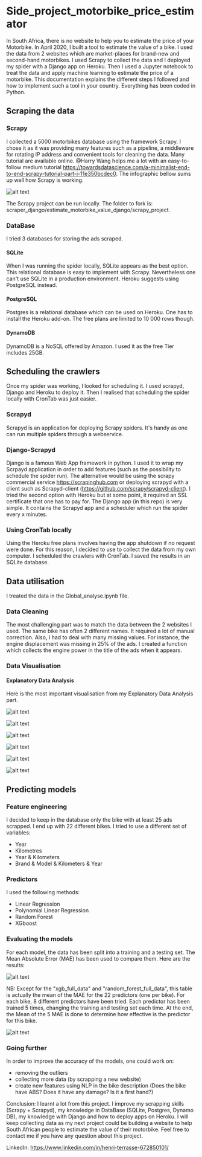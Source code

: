 # Side_project_motorbike_price_estimator

In South Africa, there is no website to help you to estimate the price of your Motorbike. In April 2020, I built a tool to estimate the value of a bike. I used the data from 2 websites which are market-places for brand-new and second-hand motorbikes. I used Scrapy to collect the data and I deployed my spider with a Django app on Heroku. Then I used a Jupyter notebook to treat the data and apply machine learning to estimate the price of a motorbike. This documentation explains the different steps I followed and how to implement such a tool in your country. Everything has been coded in Python.

## Scraping the data
### Scrapy

I collected a 5000 motorbikes database using the framework Scrapy. I chose it as it was providing many features such as a pipeline, a middleware for rotating IP address and convenient tools for cleaning the data.
Many tutorial are available online. @Harry Wang helps me a lot with an easy-to-follow medium tutorial https://towardsdatascience.com/a-minimalist-end-to-end-scrapy-tutorial-part-i-11e350bcdec0. 
The infographic bellow sums up well how Scrapy is working. 

![alt text](https://github.com/henri45/estimate_motorbike_value_django/blob/master/Screen/scrapy_logic.png)


The Scrapy project can be run locally. The folder to fork is: scraper_django/estimate_motorbike_value_django/scrapy_project. 

### DataBase
I tried 3 databases for storing the ads scraped.
#### SQLite
When I was running the spider locally, SQLite appears as the best option. This relational database is easy to implement with Scrapy. Nevertheless one can't use SQLite in a production environment. Heroku suggests using PostgreSQL instead.

#### PostgreSQL
Postgres is a relational database which can be used on Heroku. One has to install the Heroku add-on. The free plans are limited to 10 000 rows though.

#### DynamoDB
DynamoDB is a NoSQL offered by Amazon. I used it as the free Tier includes 25GB.

## Scheduling the crawlers
Once my spider was working, I looked for scheduling it. I used scrapyd, Django and Heroku to deploy it. Then I realised that scheduling the spider locally with CronTab was just easier.
### Scrapyd
Scrapyd is an application for deploying Scrapy spiders. It's handy as one can run multiple spiders through a webservice. 

### Django-Scrapyd
Django is a famous Web App framework in python. I used it to wrap my Scrpayd application in order to add features (such as the possibility to schedule the spider run). The alternative would be using the scrapy commercial service https://scrapinghub.com or deploying scrapyd with a client such as Scrapyd-client (https://github.com/scrapy/scrapyd-client). I tried the second option with Heroku but at some point, it required an SSL certificate that one has to pay for.
The Django app (in this repo) is very simple. It contains the Scrapyd app and a scheduler which run the spider every x minutes.

### Using CronTab locally
Using the Heroku free plans involves having the app shutdown if no request were done. For this reason, I decided to use to collect the data from my own computer. I scheduled the crawlers with CronTab. I saved the results in an SQLite database. 

## Data utilisation
I treated the data in the Global_analyse.ipynb file.

### Data Cleaning
The most challenging part was to match the data between the 2 websites I used. The same bike has often 2 different names. It required a lot of manual correction. Also, I had to deal with many missing values. For instance, the engine displacement was missing in 25% of the ads. I created a function which collects the engine power in the title of the ads when it appears. 

### Data Visualisation

#### Explanatory Data Analysis
Here is the most important visualisation from my Explanatory Data Analysis part.

![alt text](https://github.com/henri45/estimate_motorbike_value_django/blob/master/Screen/Ads_type.png)

![alt text](https://github.com/henri45/estimate_motorbike_value_django/blob/master/Screen/Brands.png)

![alt text](https://github.com/henri45/estimate_motorbike_value_django/blob/master/Screen/Km_hist.png)

![alt text](https://github.com/henri45/estimate_motorbike_value_django/blob/master/Screen/Year_old_hist.png)

![alt text](https://github.com/henri45/estimate_motorbike_value_django/blob/master/Screen/Price_hist.png)

![alt text](https://github.com/henri45/estimate_motorbike_value_django/blob/master/Screen/BMW800GS.png)

## Predicting models
### Feature engineering

I decided to keep in the database only the bike with at least 25 ads scrapped.  I end up with 22 different bikes. I tried to use a different set of variables:

- Year
- Kilometres
- Year & Kilometers
- Brand & Model & Kilometers & Year

### Predictors 

I used the following methods:

- Linear Regression
- Polynomial Linear Regression
- Random Forest
- XGboost

### Evaluating the models

For each model, the data has been split into a training and a testing set. The Mean Absolute Error (MAE) has been used to compare them. Here are the results: 

![alt text](https://github.com/henri45/estimate_motorbike_value_django/blob/master/Screen/results_model.png)

NB: Except for the "xgb_full_data" and "random_forest_full_data", this table is actually the mean of the MAE for the 22 predictors (one per bike). For each bike, 8 different predictors have been tried. Each predictor has been trained 5 times, changing the training and testing set each time. At the end, the Mean of the 5 MAE is done to determine how effective is the predictor for this bike.

![alt text](https://github.com/henri45/estimate_motorbike_value_django/blob/master/Screen/result_model_bmw800Fgs.png)

### Going further

In order to improve the accuracy of the models, one could work on:
- removing the outliers
- collecting more data (by scrapping a new website)
- create new features using NLP in the bike description (Does the bike have ABS? Does it have any damage? Is it a first hand?)

Conclusion: I learnt a lot from this project. I improve my scrapping skills (Scrapy + Scrapyd), my knowledge in DataBase (SQLite, Postgres, Dynamo DB), my knowledge with Django and how to deploy apps on Heroku. I will keep collecting data as my next project could be building a website to help South African people to estimate the value of their motorbike. Feel free to contact me if you have any question about this project.

LinkedIn: https://www.linkedin.com/in/henri-terrasse-672850101/
